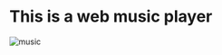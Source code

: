# This is a web music player 
![music](https://github.com/user-attachments/assets/6f50d50e-8d6b-46cf-a4ce-4cdfda6239c1)
